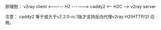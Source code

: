 原理图： v2ray client <----- H2 ------> caddy2 <-- H2C --> v2ray server

注意： caddy2 等于或大于v2.2.0-rc.1版才支持反向代理v2ray H2(HTTP/2) 应用。 
